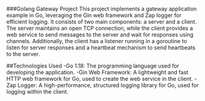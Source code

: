 ###Golang Gateway Project
This project implements a gateway application example in Go, leveraging the Gin web framework and Zap logger for efficient logging. It consists of two main components: a server and a client. The server maintains an open TCP connection, while the client provides a web service to send messages to the server and wait for responses using channels. Additionally, the client has a listener running in a goroutine to listen for server responses and a heartbeat mechanism to send heartbeats to the server.

##Technologies Used
-Go 1.18: The programming language used for developing the application.
-Gin Web Framework: A lightweight and fast HTTP web framework for Go, used to create the web service in the client.
-Zap Logger: A high-performance, structured logging library for Go, used for logging within the client.
